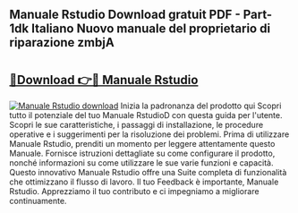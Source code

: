 ## Manuale Rstudio Download gratuit PDF - Part-1dk Italiano Nuovo manuale del proprietario di riparazione zmbjA

# <h2><a href="http://dfed7s.blite.top/?on=Manuale+Rstudio">🔗Download 👉🔴 Manuale Rstudio</a></h2>

[![Manuale Rstudio download](https://i.imgur.com/lujVjoI.png)](http://dfed7s.blite.top/?on=Manuale+Rstudio)
Inizia la padronanza del prodotto qui Scopri tutto il potenziale del tuo Manuale RstudioD con questa guida per l'utente. Scopri le sue caratteristiche, i passaggi di installazione, le procedure operative e i suggerimenti per la risoluzione dei problemi. Prima di utilizzare Manuale Rstudio, prenditi un momento per leggere attentamente questo Manuale. Fornisce istruzioni dettagliate su come configurare il prodotto, nonché informazioni su come utilizzare le sue varie funzioni e capacità. Questo innovativo Manuale Rstudio offre una Suite completa di funzionalità che ottimizzano il flusso di lavoro. Il tuo Feedback è importante, Manuale Rstudio. Apprezziamo il tuo contributo e ci impegniamo a migliorare continuamente.
